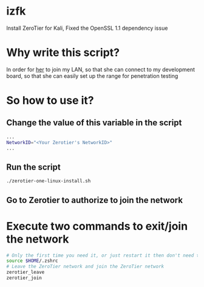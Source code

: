 # izfk
Install ZeroTier for Kali, Fixed the OpenSSL 1.1 dependency issue
# Why write this script?
In order for [her](https://github.com/jia221) to join my LAN, so that she can connect to my development board, so that she can easily set up the range for penetration testing
# So how to use it?
## Change the value of this variable in the script
```bash
...
NetworkID="<Your Zerotier's NetworkID>"
...
```
## Run the script
```bash
./zerotier-one-linux-install.sh
```
## Go to Zerotier to authorize to join the network
# Execute two commands to exit/join the network
```bash
# Only the first time you need it, or just restart it then don't need to do it
source $HOME/.zshrc
# Leave the ZeroTier network and join the ZeroTier network
zerotier_leave
zerotier_join
```
